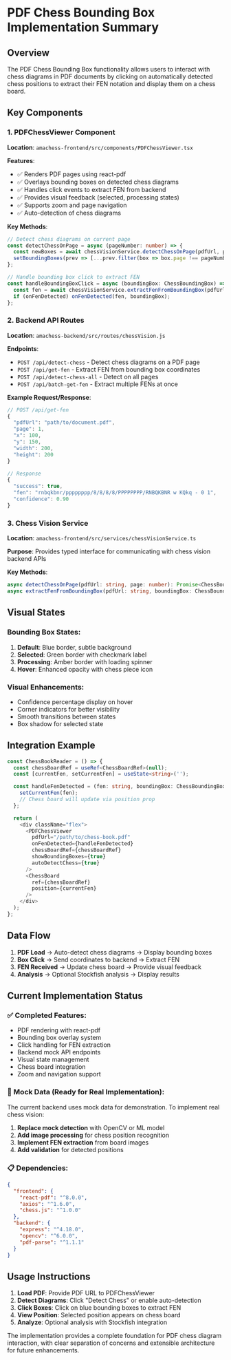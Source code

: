 # PDF Chess Bounding Box Implementation Summary

## Overview
The PDF Chess Bounding Box functionality allows users to interact with chess diagrams in PDF documents by clicking on automatically detected chess positions to extract their FEN notation and display them on a chess board.

## Key Components

### 1. PDFChessViewer Component
**Location**: `amachess-frontend/src/components/PDFChessViewer.tsx`

**Features**:
- ✅ Renders PDF pages using react-pdf
- ✅ Overlays bounding boxes on detected chess diagrams
- ✅ Handles click events to extract FEN from backend
- ✅ Provides visual feedback (selected, processing states)
- ✅ Supports zoom and page navigation
- ✅ Auto-detection of chess diagrams

**Key Methods**:
```typescript
// Detect chess diagrams on current page
const detectChessOnPage = async (pageNumber: number) => {
  const newBoxes = await chessVisionService.detectChessOnPage(pdfUrl, pageNumber);
  setBoundingBoxes(prev => [...prev.filter(box => box.page !== pageNumber), ...newBoxes]);
};

// Handle bounding box click to extract FEN
const handleBoundingBoxClick = async (boundingBox: ChessBoundingBox) => {
  const fen = await chessVisionService.extractFenFromBoundingBox(pdfUrl, boundingBox);
  if (onFenDetected) onFenDetected(fen, boundingBox);
};
```

### 2. Backend API Routes
**Location**: `amachess-backend/src/routes/chessVision.js`

**Endpoints**:
- `POST /api/detect-chess` - Detect chess diagrams on a PDF page
- `POST /api/get-fen` - Extract FEN from bounding box coordinates
- `POST /api/detect-chess-all` - Detect on all pages
- `POST /api/batch-get-fen` - Extract multiple FENs at once

**Example Request/Response**:
```javascript
// POST /api/get-fen
{
  "pdfUrl": "path/to/document.pdf",
  "page": 1,
  "x": 100,
  "y": 150,
  "width": 200,
  "height": 200
}

// Response
{
  "success": true,
  "fen": "rnbqkbnr/pppppppp/8/8/8/8/PPPPPPPP/RNBQKBNR w KQkq - 0 1",
  "confidence": 0.90
}
```

### 3. Chess Vision Service
**Location**: `amachess-frontend/src/services/chessVisionService.ts`

**Purpose**: Provides typed interface for communicating with chess vision backend APIs

**Key Methods**:
```typescript
async detectChessOnPage(pdfUrl: string, page: number): Promise<ChessBoundingBox[]>
async extractFenFromBoundingBox(pdfUrl: string, boundingBox: ChessBoundingBox): Promise<string>
```

## Visual States

### Bounding Box States:
1. **Default**: Blue border, subtle background
2. **Selected**: Green border with checkmark label
3. **Processing**: Amber border with loading spinner
4. **Hover**: Enhanced opacity with chess piece icon

### Visual Enhancements:
- Confidence percentage display on hover
- Corner indicators for better visibility
- Smooth transitions between states
- Box shadow for selected state

## Integration Example

```typescript
const ChessBookReader = () => {
  const chessBoardRef = useRef<ChessBoardRef>(null);
  const [currentFen, setCurrentFen] = useState<string>('');

  const handleFenDetected = (fen: string, boundingBox: ChessBoundingBox) => {
    setCurrentFen(fen);
    // Chess board will update via position prop
  };

  return (
    <div className="flex">
      <PDFChessViewer
        pdfUrl="/path/to/chess-book.pdf"
        onFenDetected={handleFenDetected}
        chessBoardRef={chessBoardRef}
        showBoundingBoxes={true}
        autoDetectChess={true}
      />
      <ChessBoard
        ref={chessBoardRef}
        position={currentFen}
      />
    </div>
  );
};
```

## Data Flow

1. **PDF Load** → Auto-detect chess diagrams → Display bounding boxes
2. **Box Click** → Send coordinates to backend → Extract FEN
3. **FEN Received** → Update chess board → Provide visual feedback
4. **Analysis** → Optional Stockfish analysis → Display results

## Current Implementation Status

### ✅ Completed Features:
- PDF rendering with react-pdf
- Bounding box overlay system
- Click handling for FEN extraction
- Backend mock API endpoints
- Visual state management
- Chess board integration
- Zoom and navigation support

### 🔄 Mock Data (Ready for Real Implementation):
The current backend uses mock data for demonstration. To implement real chess vision:

1. **Replace mock detection** with OpenCV or ML model
2. **Add image processing** for chess position recognition
3. **Implement FEN extraction** from board images
4. **Add validation** for detected positions

### 📋 Dependencies:
```json
{
  "frontend": {
    "react-pdf": "^8.0.0",
    "axios": "^1.6.0",
    "chess.js": "^1.0.0"
  },
  "backend": {
    "express": "^4.18.0",
    "opencv": "^6.0.0",
    "pdf-parse": "^1.1.1"
  }
}
```

## Usage Instructions

1. **Load PDF**: Provide PDF URL to PDFChessViewer
2. **Detect Diagrams**: Click "Detect Chess" or enable auto-detection
3. **Click Boxes**: Click on blue bounding boxes to extract FEN
4. **View Position**: Selected position appears on chess board
5. **Analyze**: Optional analysis with Stockfish integration

The implementation provides a complete foundation for PDF chess diagram interaction, with clear separation of concerns and extensible architecture for future enhancements.
